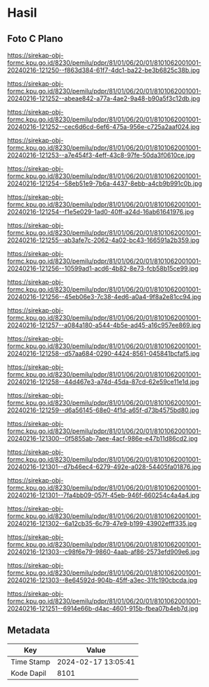 # Hasil

## Foto C Plano

https://sirekap-obj-formc.kpu.go.id/8230/pemilu/pdpr/81/01/06/20/01/8101062001001-20240216-121250--f863d384-61f7-4dc1-ba22-be3b6825c38b.jpg

https://sirekap-obj-formc.kpu.go.id/8230/pemilu/pdpr/81/01/06/20/01/8101062001001-20240216-121252--abeae842-a77a-4ae2-9a48-b90a5f3c12db.jpg

https://sirekap-obj-formc.kpu.go.id/8230/pemilu/pdpr/81/01/06/20/01/8101062001001-20240216-121252--cec6d6cd-6ef6-475a-956e-c725a2aaf024.jpg

https://sirekap-obj-formc.kpu.go.id/8230/pemilu/pdpr/81/01/06/20/01/8101062001001-20240216-121253--a7e454f3-4eff-43c8-97fe-50da3f0610ce.jpg

https://sirekap-obj-formc.kpu.go.id/8230/pemilu/pdpr/81/01/06/20/01/8101062001001-20240216-121254--58eb51e9-7b6a-4437-8ebb-a4cb9b991c0b.jpg

https://sirekap-obj-formc.kpu.go.id/8230/pemilu/pdpr/81/01/06/20/01/8101062001001-20240216-121254--f1e5e029-1ad0-40ff-a24d-16ab61641976.jpg

https://sirekap-obj-formc.kpu.go.id/8230/pemilu/pdpr/81/01/06/20/01/8101062001001-20240216-121255--ab3afe7c-2062-4a02-bc43-166591a2b359.jpg

https://sirekap-obj-formc.kpu.go.id/8230/pemilu/pdpr/81/01/06/20/01/8101062001001-20240216-121256--10599ad1-acd6-4b82-8e73-fcb58b15ce99.jpg

https://sirekap-obj-formc.kpu.go.id/8230/pemilu/pdpr/81/01/06/20/01/8101062001001-20240216-121256--45eb06e3-7c38-4ed6-a0a4-9f8a2e81cc94.jpg

https://sirekap-obj-formc.kpu.go.id/8230/pemilu/pdpr/81/01/06/20/01/8101062001001-20240216-121257--a084a180-a544-4b5e-ad45-a16c957ee869.jpg

https://sirekap-obj-formc.kpu.go.id/8230/pemilu/pdpr/81/01/06/20/01/8101062001001-20240216-121258--d57aa684-0290-4424-8561-045841bcfaf5.jpg

https://sirekap-obj-formc.kpu.go.id/8230/pemilu/pdpr/81/01/06/20/01/8101062001001-20240216-121258--44d467e3-a74d-45da-87cd-62e59ce11e1d.jpg

https://sirekap-obj-formc.kpu.go.id/8230/pemilu/pdpr/81/01/06/20/01/8101062001001-20240216-121259--d6a56145-68e0-4f1d-a65f-d73b4575bd80.jpg

https://sirekap-obj-formc.kpu.go.id/8230/pemilu/pdpr/81/01/06/20/01/8101062001001-20240216-121300--0f5855ab-7aee-4acf-986e-e47b11d86cd2.jpg

https://sirekap-obj-formc.kpu.go.id/8230/pemilu/pdpr/81/01/06/20/01/8101062001001-20240216-121301--d7b46ec4-6279-492e-a028-54405fa01876.jpg

https://sirekap-obj-formc.kpu.go.id/8230/pemilu/pdpr/81/01/06/20/01/8101062001001-20240216-121301--7fa4bb09-057f-45eb-946f-660254c4a4a4.jpg

https://sirekap-obj-formc.kpu.go.id/8230/pemilu/pdpr/81/01/06/20/01/8101062001001-20240216-121302--6a12cb35-6c79-47e9-b199-43902efff335.jpg

https://sirekap-obj-formc.kpu.go.id/8230/pemilu/pdpr/81/01/06/20/01/8101062001001-20240216-121303--c98f6e79-9860-4aab-af86-2573efd909e6.jpg

https://sirekap-obj-formc.kpu.go.id/8230/pemilu/pdpr/81/01/06/20/01/8101062001001-20240216-121303--8e64592d-904b-45ff-a3ec-31fc190cbcda.jpg

https://sirekap-obj-formc.kpu.go.id/8230/pemilu/pdpr/81/01/06/20/01/8101062001001-20240216-121251--6914e66b-d4ac-4601-915b-fbea07b4eb7d.jpg


## Metadata

| Key        | Value               |
| ---------- | ------------------- |
| Time Stamp | 2024-02-17 13:05:41 |
| Kode Dapil | 8101                |



